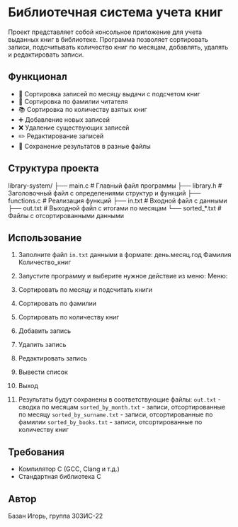 # Библиотечная система учета книг

Проект представляет собой консольное приложение для учета выданных книг в библиотеке. Программа позволяет сортировать записи, подсчитывать количество книг по месяцам, добавлять, удалять и редактировать записи.

## Функционал

- 📅 Сортировка записей по месяцу выдачи с подсчетом книг
- 👤 Сортировка по фамилии читателя
- 📚 Сортировка по количеству взятых книг
- ➕ Добавление новых записей
- ❌ Удаление существующих записей
- ✏️ Редактирование записей
- 📂 Сохранение результатов в разные файлы

## Структура проекта

library-system/
├── main.c # Главный файл программы
├── library.h # Заголовочный файл с определениями структур и функций
├── functions.c # Реализация функций
├── in.txt # Входной файл с данными
├── out.txt # Выходной файл с итогами по месяцам
└── sorted_*.txt # Файлы с отсортированными данными

## Использование

1. Заполните файл `in.txt` данными в формате:
день.месяц.год Фамилия Количество_книг
2. Запустите программу и выберите нужное действие из меню:
Меню:
1. Сортировать по месяцу и подсчитать книги
2. Сортировать по фамилии
3. Сортировать по количеству книг
4. Добавить запись
5. Удалить запись
6. Редактировать запись
7. Вывести список
0. Выход

3. Результаты будут сохранены в соответствующие файлы:
`out.txt` - сводка по месяцам
`sorted_by_month.txt` - записи, отсортированные по месяцу
`sorted_by_surname.txt` - записи, отсортированные по фамилии
`sorted_by_books.txt` - записи, отсортированные по количеству книг

## Требования

- Компилятор C (GCC, Clang и т.д.)
- Стандартная библиотека C

## Автор

Базан Игорь, группа 303ИС-22
